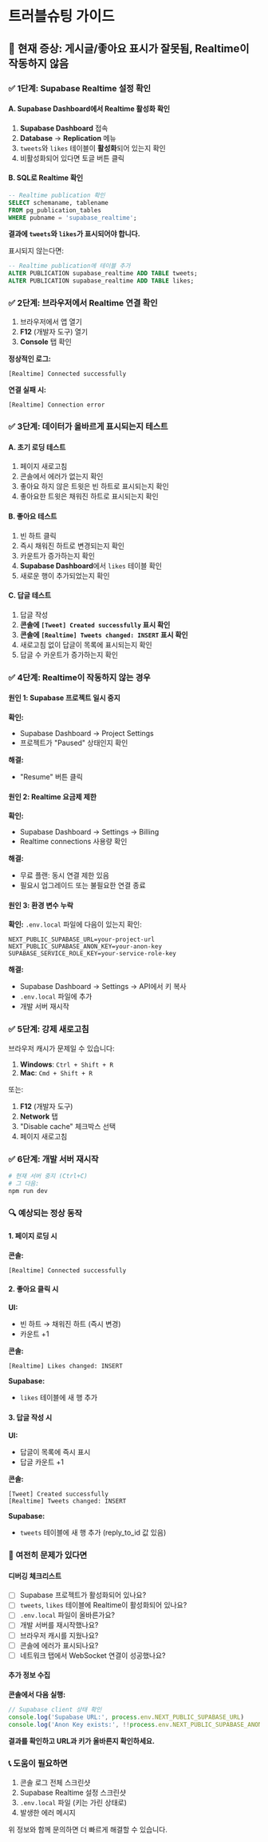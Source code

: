 # 트러블슈팅 가이드

## 🚨 현재 증상: 게시글/좋아요 표시가 잘못됨, Realtime이 작동하지 않음

### ✅ 1단계: Supabase Realtime 설정 확인

#### A. Supabase Dashboard에서 Realtime 활성화 확인

1. **Supabase Dashboard** 접속
2. **Database** → **Replication** 메뉴
3. `tweets`와 `likes` 테이블이 **활성화**되어 있는지 확인
4. 비활성화되어 있다면 토글 버튼 클릭

#### B. SQL로 Realtime 확인

```sql
-- Realtime publication 확인
SELECT schemaname, tablename 
FROM pg_publication_tables 
WHERE pubname = 'supabase_realtime';
```

**결과에 `tweets`와 `likes`가 표시되어야 합니다.**

표시되지 않는다면:

```sql
-- Realtime publication에 테이블 추가
ALTER PUBLICATION supabase_realtime ADD TABLE tweets;
ALTER PUBLICATION supabase_realtime ADD TABLE likes;
```

### ✅ 2단계: 브라우저에서 Realtime 연결 확인

1. 브라우저에서 앱 열기
2. **F12** (개발자 도구) 열기
3. **Console** 탭 확인

**정상적인 로그:**
```
[Realtime] Connected successfully
```

**연결 실패 시:**
```
[Realtime] Connection error
```

### ✅ 3단계: 데이터가 올바르게 표시되는지 테스트

#### A. 초기 로딩 테스트

1. 페이지 새로고침
2. 콘솔에서 에러가 없는지 확인
3. 좋아요 하지 않은 트윗은 빈 하트로 표시되는지 확인
4. 좋아요한 트윗은 채워진 하트로 표시되는지 확인

#### B. 좋아요 테스트

1. 빈 하트 클릭
2. 즉시 채워진 하트로 변경되는지 확인
3. 카운트가 증가하는지 확인
4. **Supabase Dashboard**에서 `likes` 테이블 확인
5. 새로운 행이 추가되었는지 확인

#### C. 답글 테스트

1. 답글 작성
2. **콘솔에 `[Tweet] Created successfully` 표시 확인**
3. **콘솔에 `[Realtime] Tweets changed: INSERT` 표시 확인**
4. 새로고침 없이 답글이 목록에 표시되는지 확인
5. 답글 수 카운트가 증가하는지 확인

### ✅ 4단계: Realtime이 작동하지 않는 경우

#### 원인 1: Supabase 프로젝트 일시 중지

**확인:**
- Supabase Dashboard → Project Settings
- 프로젝트가 "Paused" 상태인지 확인

**해결:**
- "Resume" 버튼 클릭

#### 원인 2: Realtime 요금제 제한

**확인:**
- Supabase Dashboard → Settings → Billing
- Realtime connections 사용량 확인

**해결:**
- 무료 플랜: 동시 연결 제한 있음
- 필요시 업그레이드 또는 불필요한 연결 종료

#### 원인 3: 환경 변수 누락

**확인:**
`.env.local` 파일에 다음이 있는지 확인:

```env
NEXT_PUBLIC_SUPABASE_URL=your-project-url
NEXT_PUBLIC_SUPABASE_ANON_KEY=your-anon-key
SUPABASE_SERVICE_ROLE_KEY=your-service-role-key
```

**해결:**
- Supabase Dashboard → Settings → API에서 키 복사
- `.env.local` 파일에 추가
- 개발 서버 재시작

### ✅ 5단계: 강제 새로고침

브라우저 캐시가 문제일 수 있습니다:

1. **Windows**: `Ctrl + Shift + R`
2. **Mac**: `Cmd + Shift + R`

또는:

1. **F12** (개발자 도구)
2. **Network** 탭
3. "Disable cache" 체크박스 선택
4. 페이지 새로고침

### ✅ 6단계: 개발 서버 재시작

```bash
# 현재 서버 중지 (Ctrl+C)
# 그 다음:
npm run dev
```

### 🔍 예상되는 정상 동작

#### 1. 페이지 로딩 시

**콘솔:**
```
[Realtime] Connected successfully
```

#### 2. 좋아요 클릭 시

**UI:**
- 빈 하트 → 채워진 하트 (즉시 변경)
- 카운트 +1

**콘솔:**
```
[Realtime] Likes changed: INSERT
```

**Supabase:**
- `likes` 테이블에 새 행 추가

#### 3. 답글 작성 시

**UI:**
- 답글이 목록에 즉시 표시
- 답글 카운트 +1

**콘솔:**
```
[Tweet] Created successfully
[Realtime] Tweets changed: INSERT
```

**Supabase:**
- `tweets` 테이블에 새 행 추가 (reply_to_id 값 있음)

### 🐛 여전히 문제가 있다면

#### 디버깅 체크리스트

- [ ] Supabase 프로젝트가 활성화되어 있나요?
- [ ] `tweets`, `likes` 테이블에 Realtime이 활성화되어 있나요?
- [ ] `.env.local` 파일이 올바른가요?
- [ ] 개발 서버를 재시작했나요?
- [ ] 브라우저 캐시를 지웠나요?
- [ ] 콘솔에 에러가 표시되나요?
- [ ] 네트워크 탭에서 WebSocket 연결이 성공했나요?

#### 추가 정보 수집

**콘솔에서 다음 실행:**

```javascript
// Supabase client 상태 확인
console.log('Supabase URL:', process.env.NEXT_PUBLIC_SUPABASE_URL)
console.log('Anon Key exists:', !!process.env.NEXT_PUBLIC_SUPABASE_ANON_KEY)
```

**결과를 확인하고 URL과 키가 올바른지 확인하세요.**

### 📞 도움이 필요하면

1. 콘솔 로그 전체 스크린샷
2. Supabase Realtime 설정 스크린샷
3. `.env.local` 파일 (키는 가린 상태로)
4. 발생한 에러 메시지

위 정보와 함께 문의하면 더 빠르게 해결할 수 있습니다.


